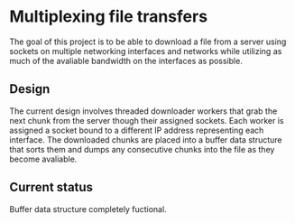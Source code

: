 Multiplexing file transfers
===========================

The goal of this project is to be able to download a file from a server using sockets on multiple networking interfaces and networks while utilizing as much of the avaliable bandwidth on the interfaces as possible.

Design
------

The current design involves threaded downloader workers that grab the next chunk from the server though their assigned sockets.  Each worker is assigned a socket bound to a different IP address representing each interface.  The downloaded chunks are placed into a buffer data structure that sorts them and dumps any consecutive chunks into the file as they become avaliable.


Current status
--------------

Buffer data structure completely fuctional.
